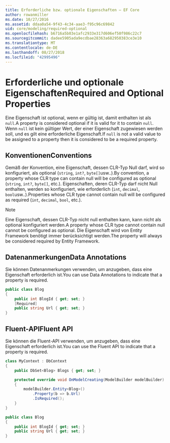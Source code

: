 ```yaml
---
title: Erforderliche bzw. optionale Eigenschaften – EF Core
author: rowanmiller
ms.date: 10/27/2016
ms.assetid: ddaa0a54-9f43-4c34-aae3-f95c96c69842
uid: core/modeling/required-optional
ms.openlocfilehash: b6716a5b03e1afc2933e317d606ef50f986c22c7
ms.sourcegitcommit: dadee5905ada9ecdbae28363a682950383ce3e10
ms.translationtype: MT
ms.contentlocale: de-DE
ms.lasthandoff: 08/27/2018
ms.locfileid: "42995496"
---
```

# <a name="required-and-optional-properties"></a><span data-ttu-id="1b09d-102">Erforderliche und optionale Eigenschaften</span><span class="sxs-lookup"><span data-stu-id="1b09d-102">Required and Optional Properties</span></span>

<span data-ttu-id="1b09d-103">Eine Eigenschaft ist optional, wenn er gültig ist, damit enthalten ist als `null`.</span><span class="sxs-lookup"><span data-stu-id="1b09d-103">A property is considered optional if it is valid for it to contain `null`.</span></span> <span data-ttu-id="1b09d-104">Wenn `null` ist kein gültiger Wert, der einer Eigenschaft zugewiesen werden soll, und es gilt eine erforderliche Eigenschaft.</span><span class="sxs-lookup"><span data-stu-id="1b09d-104">If `null` is not a valid value to be assigned to a property then it is considered to be a required property.</span></span>

## <a name="conventions"></a><span data-ttu-id="1b09d-105">Konventionen</span><span class="sxs-lookup"><span data-stu-id="1b09d-105">Conventions</span></span>

<span data-ttu-id="1b09d-106">Gemäß der Konvention, eine Eigenschaft, dessen CLR-Typ Null darf, wird so konfiguriert, als optional (`string`, `int?`, `byte[]`usw..).</span><span class="sxs-lookup"><span data-stu-id="1b09d-106">By convention, a property whose CLR type can contain null will be configured as optional (`string`, `int?`, `byte[]`, etc.).</span></span> <span data-ttu-id="1b09d-107">Eigenschaften, deren CLR-Typ darf nicht Null enthalten, werden so konfiguriert, wie erforderlich (`int`, `decimal`, `bool`usw..).</span><span class="sxs-lookup"><span data-stu-id="1b09d-107">Properties whose CLR type cannot contain null will be configured as required (`int`, `decimal`, `bool`, etc.).</span></span>

> [!NOTE]  
> <span data-ttu-id="1b09d-108">Eine Eigenschaft, dessen CLR-Typ nicht null enthalten kann, kann nicht als optional konfiguriert werden.</span><span class="sxs-lookup"><span data-stu-id="1b09d-108">A property whose CLR type cannot contain null cannot be configured as optional.</span></span> <span data-ttu-id="1b09d-109">Die Eigenschaft wird von Entity Framework benötigt immer berücksichtigt werden.</span><span class="sxs-lookup"><span data-stu-id="1b09d-109">The property will always be considered required by Entity Framework.</span></span>

## <a name="data-annotations"></a><span data-ttu-id="1b09d-110">Datenanmerkungen</span><span class="sxs-lookup"><span data-stu-id="1b09d-110">Data Annotations</span></span>

<span data-ttu-id="1b09d-111">Sie können Datenanmerkungen verwenden, um anzugeben, dass eine Eigenschaft erforderlich ist.</span><span class="sxs-lookup"><span data-stu-id="1b09d-111">You can use Data Annotations to indicate that a property is required.</span></span>

<!-- [!code-csharp[Main](samples/core/Modeling/DataAnnotations/Samples/Required.cs?highlight=4)] -->
``` csharp
public class Blog
{
    public int BlogId { get; set; }
    [Required]
    public string Url { get; set; }
}
```

## <a name="fluent-api"></a><span data-ttu-id="1b09d-112">Fluent-API</span><span class="sxs-lookup"><span data-stu-id="1b09d-112">Fluent API</span></span>

<span data-ttu-id="1b09d-113">Sie können die Fluent-API verwenden, um anzugeben, dass eine Eigenschaft erforderlich ist.</span><span class="sxs-lookup"><span data-stu-id="1b09d-113">You can use the Fluent API to indicate that a property is required.</span></span>

<!-- [!code-csharp[Main](samples/core/Modeling/FluentAPI/Samples/Required.cs?highlight=7,8,9)] -->
``` csharp
class MyContext : DbContext
{
    public DbSet<Blog> Blogs { get; set; }

    protected override void OnModelCreating(ModelBuilder modelBuilder)
    {
        modelBuilder.Entity<Blog>()
            .Property(b => b.Url)
            .IsRequired();
    }
}

public class Blog
{
    public int BlogId { get; set; }
    public string Url { get; set; }
}
```
